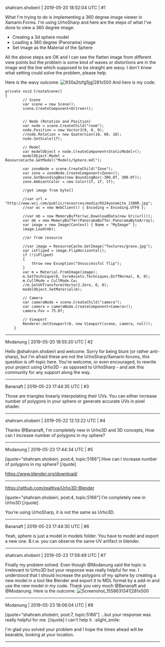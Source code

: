 shahram.shobeiri | 2019-05-20 18:52:04 UTC | #1

What I'm trying to do is implementing a 360 degree image viewer in Xamarin.Forms. 
I'm using UrhoSharp and here are the steps of what I've done to view a 360 degree image:

* Creating a 3d sphere model
* Loading a 360 degree (Panorama) image
* Set image as the Material of the Sphere

All the above steps are OK and I can see the flatten image from different view points but the problem is some kind of waves or distortions are in the image and the line which supposed to be straight are wavy. I don't know what setting could solve the problem, please help.

Here is the wavy outcome:
![930a2tzfg5jg|281x500](upload://z9LhU00QUGuLbWb5hEXi0MSVqRa.jpeg) 
And here is my code:

```
private void CreateScene()
{
        // Scene
        var scene = new Scene();
        scene.CreateComponent<Octree>();


        // Node (Rotation and Position)
        var node = scene.CreateChild("room");
        node.Position = new Vector3(0, 0, 0);
        //node.Rotation = new Quaternion(10, 60, 10);
        node.SetScale(1f);

        // Model
        var modelObject = node.CreateComponent<StaticModel>();
        modelObject.Model = ResourceCache.GetModel("Models/Sphere.mdl");

        var zoneNode = scene.CreateChild("Zone");
        var zone = zoneNode.CreateComponent<Zone>();
        zone.SetBoundingBox(new BoundingBox(-300.0f, 300.0f));
        zone.AmbientColor = new Color(1f, 1f, 1f);

        //get image from byte[]

        //var url = "http://www.wsj.com/public/resources/media/0524yosemite_1300R.jpg";
        //var wc = new WebClient() { Encoding = Encoding.UTF8 };

        //var mb = new MemoryBuffer(wc.DownloadData(new Uri(url)));
        var mb = new MemoryBuffer(PanoramaBuffer.PanoramaByteArray);
        var image = new Image(Context) { Name = "MyImage" };
        image.Load(mb);

        //or from resource

        //var image = ResourceCache.GetImage("Textures/grave.jpg");
        var isFliped = image.FlipHorizontal();
        if (!isFliped)
        {
            throw new Exception("Unsuccessful flip");
        }
        var m = Material.FromImage(image);
        m.SetTechnique(0, CoreAssets.Techniques.DiffNormal, 0, 0);
        m.CullMode = CullMode.Cw;
        //m.SetUVTransform(Vector2.Zero, 0, 0);
        modelObject.SetMaterial(m);

        // Camera
        var cameraNode = scene.CreateChild("camera");
        var camera = cameraNode.CreateComponent<Camera>();
        camera.Fov = 75.8f;

        // Viewport
        Renderer.SetViewport(0, new Viewport(scene, camera, null));
    }
```

-------------------------

Modanung | 2019-05-20 18:55:20 UTC | #2

Hello @shahram.shobeiri and welcome. Sorry for being blunt (or rather anti-sharp), but I'm afraid these are not the UrhoSharp/Xamarin forums, this question is off-topic here.
You're welcome, or even encouraged, to rewrite your project using Urho3D - as opposed to UrhoSharp - and ask this community for any support along the way.

-------------------------

Bananaft | 2019-05-23 17:44:35 UTC | #3

Those are triangles linearly interpolating their UVs. You can either increase number of polygons in your sphere or generate accurate UVs in pixel shader.

-------------------------

shahram.shobeiri | 2019-05-22 12:13:22 UTC | #4

Thanks @Bananaft, I'm completely new in Urho3D and 3D concepts, How can I increase number of polygons in my sphere?

-------------------------

Modanung | 2019-05-23 17:44:34 UTC | #5

[quote="shahram.shobeiri, post:4, topic:5166"]
How can I increase number of polygons in my sphere?
[/quote]


https://www.blender.org/download/

-----
https://github.com/reattiva/Urho3D-Blender

[quote="shahram.shobeiri, post:4, topic:5166"]
I’m completely new in Urho3D
[/quote]

You're using UrhoSharp, it is not the same as Urho3D.

-------------------------

Bananaft | 2019-05-23 17:44:30 UTC | #6

Yeah, sphere is just a model in models folder. You have to model and export a new one. B.t.w. you can observe the same UV artifact in blender.

-------------------------

shahram.shobeiri | 2019-05-23 17:58:49 UTC | #7

Finally my problem solved. Even though @Modanung said the topic is irrelevant to Urho3D but your response was really helpful for me.
I understood that I should increase the polygons of my sphere by creating a new model in a tool like Blender and export it to MDL format by a add-in and use the new model in my code.
Thank you very much @Bananaft and @Modanung.
Here is the outcome:
![Screenshot_1558631341|281x500](upload://j24tMTqPzaRkXjV76cJc1vZ9ncc.jpeg)

-------------------------

Modanung | 2019-05-23 18:06:04 UTC | #8

[quote="shahram.shobeiri, post:7, topic:5166"]
...but your response was really helpful for me.
[/quote]
I can't help it. :slight_smile:

I'm glad you solved your problem and I hope the times ahead will be bearable, looking at your location.

-------------------------

